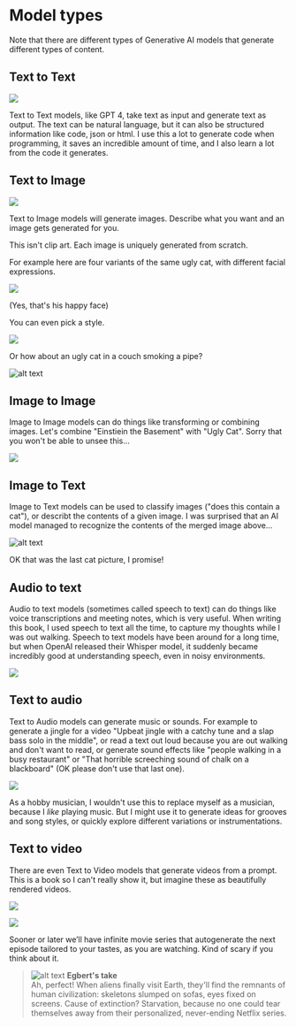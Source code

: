 # Model types

Note that there are different types of Generative AI models that generate different types of content.

## Text to Text

![](../.gitbook/assets/070-text-to-text.png)

Text to Text models, like GPT 4, take text as input and generate text as output. The text can be natural language, but it can also be structured information like code, json or html. I use this a lot to generate code when programming, it saves an incredible amount of time, and I also learn a lot from the code it generates.

## Text to Image

![](../.gitbook/assets/070-text-to-image.png)

Text to Image models will generate images. Describe what you want and an image gets generated for you.

This isn't clip art. Each image is uniquely generated from scratch.

For example here are four variants of the same ugly cat, with different facial expressions.

![](../.gitbook/assets/070-ugly-cat-x4.png)

(Yes, that's his happy face)

You can even pick a style.

![](../.gitbook/assets/070-styles.png)

Or how about an ugly cat in a couch smoking a pipe?

![alt text](../.gitbook/assets/070-ugly-cat-smoking-pipe.png)

## Image to Image

Image to Image models can do things like transforming or combining images. Let's combine "Einstiein the Basement" with "Ugly Cat". Sorry that you won't be able to unsee this...

![](../.gitbook/assets/070-image-to-image.png)

## Image to Text

Image to Text models can be used to classify images ("does this contain a cat"), or describt the contents of a given image. I was surprised that an AI model managed to recognize the contents of the merged image above...

![alt text](../.gitbook/assets/070-image-to-text.png)

OK that was the last cat picture, I promise!

## Audio to text

Audio to text models (sometimes called speech to text) can do things like voice transcriptions and meeting notes, which is very useful. When writing this book, I used speech to text all the time, to capture my thoughts while I was out walking. Speech to text models have been around for a long time, but when OpenAI released their Whisper model, it suddenly became incredibly good at understanding speech, even in noisy environments.

![](../.gitbook/assets/070-audio-to-text.png)

## Text to audio

Text to Audio models can generate music or sounds. For example to generate a jingle for a video "Upbeat jingle with a catchy tune and a slap bass solo in the middle", or read a text out loud because you are out walking and don't want to read, or generate sound effects like "people walking in a busy restaurant" or "That horrible screeching sound of chalk on a blackboard" (OK please don't use that last one).

![](../.gitbook/assets/070-text-to-audio.png)

As a hobby musician, I wouldn't use this to replace myself as a musician, because I _like_ playing music. But I might use it to generate ideas for grooves and song styles, or quickly explore different variations or instrumentations.

## Text to video

There are even Text to Video models that generate videos from a prompt. This is a book so I can't really show it, but imagine these as beautifully rendered videos.

![](../.gitbook/assets/070-text-to-video-1.png)

![](../.gitbook/assets/070-text-to-video-2.png)

Sooner or later we’ll have infinite movie series that autogenerate the next episode tailored to your tastes, as you are watching. Kind of scary if you think about it.

> ![alt text](../.gitbook/assets/egbert-small.png) **Egbert's take**  
> Ah, perfect! When aliens finally visit Earth, they'll find the remnants of human civilization: skeletons slumped on sofas, eyes fixed on screens. Cause of extinction? Starvation, because no one could tear themselves away from their personalized, never-ending Netflix series.

